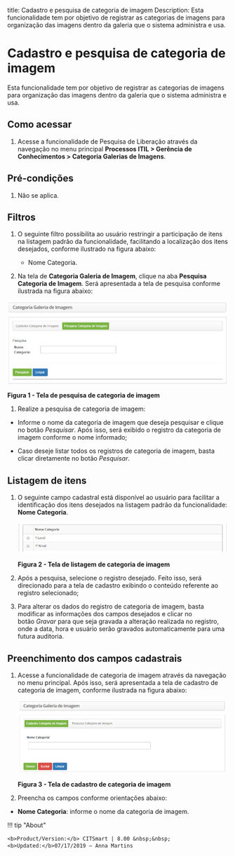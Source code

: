 title: Cadastro e pesquisa de categoria de imagem
Description: Esta funcionalidade tem por objetivo de registrar as categorias de
imagens para organização das imagens dentro da galeria que o sistema administra
e usa.

# Cadastro e pesquisa de categoria de imagem

Esta funcionalidade tem por objetivo de registrar as categorias de imagens para
organização das imagens dentro da galeria que o sistema administra e usa.

Como acessar
------------

1.  Acesse a funcionalidade de Pesquisa de Liberação através da navegação no
    menu principal **Processos ITIL > Gerência de
    Conhecimentos > Categoria Galerias de Imagens**.

Pré-condições
-------------

1.  Não se aplica.

Filtros
--------

1.  O seguinte filtro possibilita ao usuário restringir a participação de itens
    na listagem padrão da funcionalidade, facilitando a localização dos itens
    desejados, conforme ilustrado na figura abaixo:

    -   Nome Categoria.

1.  Na tela de **Categoria Galeria de Imagem**, clique na aba **Pesquisa
    Categoria de Imagem**. Será apresentada a tela de pesquisa conforme
    ilustrada na figura abaixo:

   ![Criar](images/category-1.png)
   
   **Figura 1 - Tela de pesquisa de categoria de imagem**

1.  Realize a pesquisa de categoria de imagem:

-   Informe o nome da categoria de imagem que deseja pesquisar e clique no
    botão *Pesquisar*. Após isso, será exibido o registro da categoria de imagem
    conforme o nome informado;

-   Caso deseje listar todos os registros de categoria de imagem, basta clicar
    diretamente no botão *Pesquisar*.

Listagem de itens
----------------

1.  O seguinte campo cadastral está disponível ao usuário para facilitar a
    identificação dos itens desejados na listagem padrão da
    funcionalidade: **Nome Categoria**.

    ![Criar](images/category-2.png)

    **Figura 2 - Tela de listagem de categoria de imagem**

1.  Após a pesquisa, selecione o registro desejado. Feito isso, será direcionado
    para a tela de cadastro exibindo o conteúdo referente ao registro
    selecionado;

2.  Para alterar os dados do registro de categoria de imagem, basta modificar as
    informações dos campos desejados e clicar no botão *Gravar* para que seja
    gravada a alteração realizada no registro, onde a data, hora e usuário serão
    gravados automaticamente para uma futura auditoria.

Preenchimento dos campos cadastrais
---------------------------------

1.  Acesse a funcionalidade de categoria de imagem através da navegação no
    menu principal. Após isso, será apresentada a tela de cadastro de categoria
    de imagem, conforme ilustrada na figura abaixo:

    ![Criar](images/category-3.png)

    **Figura 3 - Tela de cadastro de categoria de imagem**

1.  Preencha os campos conforme orientações abaixo:

-   **Nome Categoria**: informe o nome da categoria de imagem.


!!! tip "About"

    <b>Product/Version:</b> CITSmart | 8.00 &nbsp;&nbsp;
    <b>Updated:</b>07/17/2019 – Anna Martins
